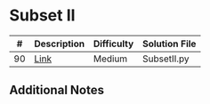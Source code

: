 # Subset II
|#|Description|Difficulty|Solution File|
|-|-|-|-|
|90|[Link](https://leetcode.com/problems/subsets-ii/)|Medium|SubsetII.py|

## Additional Notes
